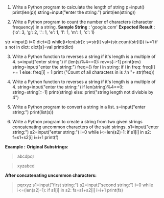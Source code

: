 1. Write a Python program to calculate the length of string 
p=input()
print(len(p))
string=input("enter the string:")
print(len(string))

2. Write a Python program to count the number of characters (character frequency) in a string.
**Sample String** : 'google.com'
**Expected Result** : {'o': 3, 'g': 2, '.': 1, 'e': 1, 'l': 1, 'm': 1, 'c': 1}

str =input()
i=0
dict={}
while(i<len(str)):
    s=str[i]
    val=(str.count(str[i]))
    i+=1
    if s not in dict:
          dict[s]=val
print(dict)

3. Write a Python function to reverses a string if it's length is a multiple of 4.
s=input("enter string")
if (len(s)%4==0):
    rev=s[::-1]
    print(rev)
string=input("enter the string:")
freq={}
for i in string: 
    if i in freq: 
        freq[i] += 1
    else: 
        freq[i] = 1
print ("Count of all characters in is :\n "+  str(freq))

3. Write a Python function to reverses a string if it's length is a multiple of 4.
string=input("enter the string:") 
if len(string)%4==0:
    string=string[::-1]
    print(string)
else:
    print("string length not divisble by 4")
    
    
4. Write a Python program to convert a string in a list.
s=input("enter string:")
print(list(s))

5. Write a Python program to create a string from two given strings concatenating uncommon characters of the said strings.
s1=input("enter string:")
s2=input("enter string:")
i=0
while i<=len(s2)-1:
    if s1[i] in s2:
        f=s1+s2[i]
    i=i+1
print(f)


**Example :**
**Original Substrings:**
>abcdpqr

>xyzabcd

**After concatenating uncommon characters:**
>pqrxyz
s1=input("first string:")
s2=input("second string:")
i=0
while i<=(len(s2)-1):
    if s1[i] in s2:
        fs=s1+s2[i]
    i=i+1
print(fs)        

